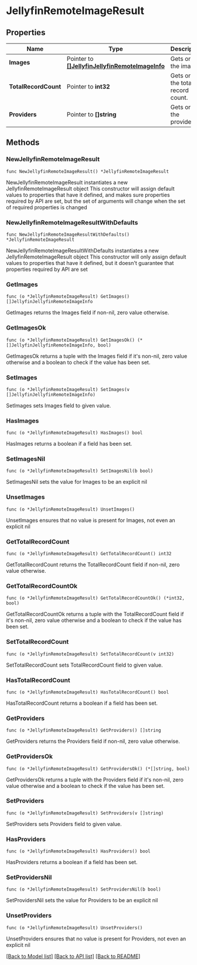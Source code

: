 # JellyfinRemoteImageResult

## Properties

Name | Type | Description | Notes
------------ | ------------- | ------------- | -------------
**Images** | Pointer to [**[]JellyfinJellyfinRemoteImageInfo**](JellyfinJellyfinRemoteImageInfo.md) | Gets or sets the images. | [optional] 
**TotalRecordCount** | Pointer to **int32** | Gets or sets the total record count. | [optional] 
**Providers** | Pointer to **[]string** | Gets or sets the providers. | [optional] 

## Methods

### NewJellyfinRemoteImageResult

`func NewJellyfinRemoteImageResult() *JellyfinRemoteImageResult`

NewJellyfinRemoteImageResult instantiates a new JellyfinRemoteImageResult object
This constructor will assign default values to properties that have it defined,
and makes sure properties required by API are set, but the set of arguments
will change when the set of required properties is changed

### NewJellyfinRemoteImageResultWithDefaults

`func NewJellyfinRemoteImageResultWithDefaults() *JellyfinRemoteImageResult`

NewJellyfinRemoteImageResultWithDefaults instantiates a new JellyfinRemoteImageResult object
This constructor will only assign default values to properties that have it defined,
but it doesn't guarantee that properties required by API are set

### GetImages

`func (o *JellyfinRemoteImageResult) GetImages() []JellyfinJellyfinRemoteImageInfo`

GetImages returns the Images field if non-nil, zero value otherwise.

### GetImagesOk

`func (o *JellyfinRemoteImageResult) GetImagesOk() (*[]JellyfinJellyfinRemoteImageInfo, bool)`

GetImagesOk returns a tuple with the Images field if it's non-nil, zero value otherwise
and a boolean to check if the value has been set.

### SetImages

`func (o *JellyfinRemoteImageResult) SetImages(v []JellyfinJellyfinRemoteImageInfo)`

SetImages sets Images field to given value.

### HasImages

`func (o *JellyfinRemoteImageResult) HasImages() bool`

HasImages returns a boolean if a field has been set.

### SetImagesNil

`func (o *JellyfinRemoteImageResult) SetImagesNil(b bool)`

 SetImagesNil sets the value for Images to be an explicit nil

### UnsetImages
`func (o *JellyfinRemoteImageResult) UnsetImages()`

UnsetImages ensures that no value is present for Images, not even an explicit nil
### GetTotalRecordCount

`func (o *JellyfinRemoteImageResult) GetTotalRecordCount() int32`

GetTotalRecordCount returns the TotalRecordCount field if non-nil, zero value otherwise.

### GetTotalRecordCountOk

`func (o *JellyfinRemoteImageResult) GetTotalRecordCountOk() (*int32, bool)`

GetTotalRecordCountOk returns a tuple with the TotalRecordCount field if it's non-nil, zero value otherwise
and a boolean to check if the value has been set.

### SetTotalRecordCount

`func (o *JellyfinRemoteImageResult) SetTotalRecordCount(v int32)`

SetTotalRecordCount sets TotalRecordCount field to given value.

### HasTotalRecordCount

`func (o *JellyfinRemoteImageResult) HasTotalRecordCount() bool`

HasTotalRecordCount returns a boolean if a field has been set.

### GetProviders

`func (o *JellyfinRemoteImageResult) GetProviders() []string`

GetProviders returns the Providers field if non-nil, zero value otherwise.

### GetProvidersOk

`func (o *JellyfinRemoteImageResult) GetProvidersOk() (*[]string, bool)`

GetProvidersOk returns a tuple with the Providers field if it's non-nil, zero value otherwise
and a boolean to check if the value has been set.

### SetProviders

`func (o *JellyfinRemoteImageResult) SetProviders(v []string)`

SetProviders sets Providers field to given value.

### HasProviders

`func (o *JellyfinRemoteImageResult) HasProviders() bool`

HasProviders returns a boolean if a field has been set.

### SetProvidersNil

`func (o *JellyfinRemoteImageResult) SetProvidersNil(b bool)`

 SetProvidersNil sets the value for Providers to be an explicit nil

### UnsetProviders
`func (o *JellyfinRemoteImageResult) UnsetProviders()`

UnsetProviders ensures that no value is present for Providers, not even an explicit nil

[[Back to Model list]](../README.md#documentation-for-models) [[Back to API list]](../README.md#documentation-for-api-endpoints) [[Back to README]](../README.md)


